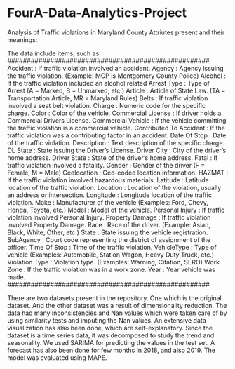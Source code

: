 # FourA-Data-Analytics-Project
Analysis of Traffic violations in Maryland County
Attriutes present and their meanings:

The data include items, such as:
####################################################
Accident : If traffic violation involved an accident.
Agency : Agency issuing the traffic violation. (Example: MCP is Montgomery County Police)
Alcohol : If the traffic violation included an alcohol related
Arrest Type : Type of Arrest (A = Marked, B = Unmarked, etc.)
Article : Article of State Law. (TA = Transportation Article, MR = Maryland Rules)
Belts : If traffic violation involved a seat belt violation.
Charge : Numeric code for the specific charge.
Color : Color of the vehicle.
Commercial License : If driver holds a Commercial Drivers License.
Commercial Vehicle : If the vehicle committing the traffic violation is a commercial vehicle.
Contributed To Accident : If the traffic violation was a contributing factor in an accident.
Date Of Stop : Date of the traffic violation.
Description : Text description of the specific charge.
DL State : State issuing the Driver’s License.
Driver City : City of the driver’s home address.
Driver State : State of the driver’s home address.
Fatal : If traffic violation involved a fatality.
Gender : Gender of the driver (F = Female, M = Male)
Geolocation : Geo-coded location information.
HAZMAT : If the traffic violation involved hazardous materials.
Latitude : Latitude location of the traffic violation.
Location : Location of the violation, usually an address or intersection.
Longitude : Longitude location of the traffic violation.
Make : Manufacturer of the vehicle (Examples: Ford, Chevy, Honda, Toyota, etc.)
Model : Model of the vehicle.
Personal Injury : If traffic violation involved Personal Injury.
Property Damage : If traffic violation involved Property Damage.
Race : Race of the driver. (Example: Asian, Black, White, Other, etc.)
State : State issuing the vehicle registration.
SubAgency : Court code representing the district of assignment of the officer.
Time Of Stop : Time of the traffic violation.
VehicleType : Type of vehicle (Examples: Automobile, Station Wagon, Heavy Duty Truck, etc.)
Violation Type : Violation type. (Examples: Warning, Citation, SERO)
Work Zone : If the traffic violation was in a work zone.
Year : Year vehicle was made.
####################################################

There are two datasets present in the repository. One which is the original dataset. And the other dataset was a result of dimensionality reduction.
The data had many inconsistencies and Nan values which were taken care of by using similarity tests and imputing the Nan values.
An extensive data visualization has also been done, which are self-explanatory. 
Since the dataset is a time series data, it was decomposed to study the trend and seasonality. We used SARIMA for predicting the values in the test set. A forecast has also been done for few months in 2018, and also 2019. The model was evaluated using MAPE.
